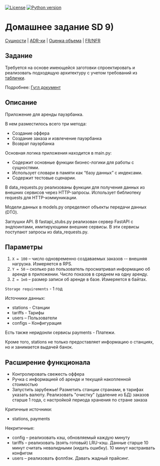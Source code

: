 [![License](https://img.shields.io/badge/license-BSD--3--Clause-blue.svg)](https://github.com/o1eg0/hse-sd-hw1-var2/blob/main/LICENSE)
[![Python version](https://img.shields.io/badge/Python-3.13-blue)](https://www.python.org/downloads/)


# Домашнее задание SD 9)

<a href="./docs/entities.md">Сущности</a> | <a href="./docs/architecture">ADR-ки</a> | <a href="./docs/volume-calculation.md">Оценка объема</a> | <a href="./docs/fr_nfr.md">FR/NFR</a>

## Задание

Требуется на основе имеющейся заготовки спроектировать и реализовать подходящую архитектуру с учетом требований из [таблички](https://docs.google.com/spreadsheets/d/166tc7e-_QA5blCTfelusi484pzfu-Kkr9-9fbgeSE0s).

Подробнее: [Гугл документ](https://docs.google.com/document/d/13lFO-i7fgXxOF7auxb0FzIDUVv3ZksF1fuzAP3ZYaio/edit)

## Описание

Приложение для аренды пауэрбанка.

В нем разместилось всего три метода:
- Создание оффера
- Создание заказа и извлечение пауэрбанка
- Возврат пауэрбанка

Основная логика приложения находится в main.py:
- Содержит основные функции бизнес-логики для работы с сущностями.
- Использует словари в памяти как “базу данных” с индексами.
- Содержит тестовые сценарии.

В data_requests.py реализованы функции для получения данных из внешних сервисов через HTTP-запросы. Использует библиотеку requests для HTTP-коммуникации.

Модели данных в models.py определяют объекты передачи данных (DTO).

Заглушки API. В fastapi_stubs.py реализован сервер FastAPI с эндпоинтами, имитирующими внешние сервисы. В эти сервисы поступают запросы из data_requests.py.

## Параметры

1. `X = 100` – число одновременно создаваемых заказов -- внешняя нагрузка. Измеряется в RPS.
2. `Y = 50` – сколько раз пользователь просматривал информацию об аренде в приложении. Число показов в среднем на одну аренду.
3. `Z = 1кб` – размер записи об аренде в базе. Измеряется в байтах.

`Storage requirements` - 1 год

Источники данных:
- stations - Станции
- tariffs - Тарифы
- users – Пользователи
- configs – Конфигурация

Есть также неридонли сервисы payments - Платежи.

Кроме того, stations не только предоставляет информацию о станциях, но и занимается выдачей банок.


## Расширение функционала

- Контролировать свежесть оффера
- Ручка с информацией об аренде и текущей накопленной стоимостью
- Запустить зарубежье! Разметить станции странами, в тарифах указать валюту. Реализовать "очистку" (удаление из БД) заказов старше 1 года, с настройкой периода хранения по стране заказа

Критичные источники:
- stations, payments

Некритичные:
- config – реализовать кэш, обновляемый каждую минуту
- tariffs – реализовать (взять готовый) LRU-кэш. Данные старше 10 минут считать невалидными (кидать ошибку). 10 минут настраивать конфигом
- users – реализовать фоллбэк. Давать жадный прайсинг.
